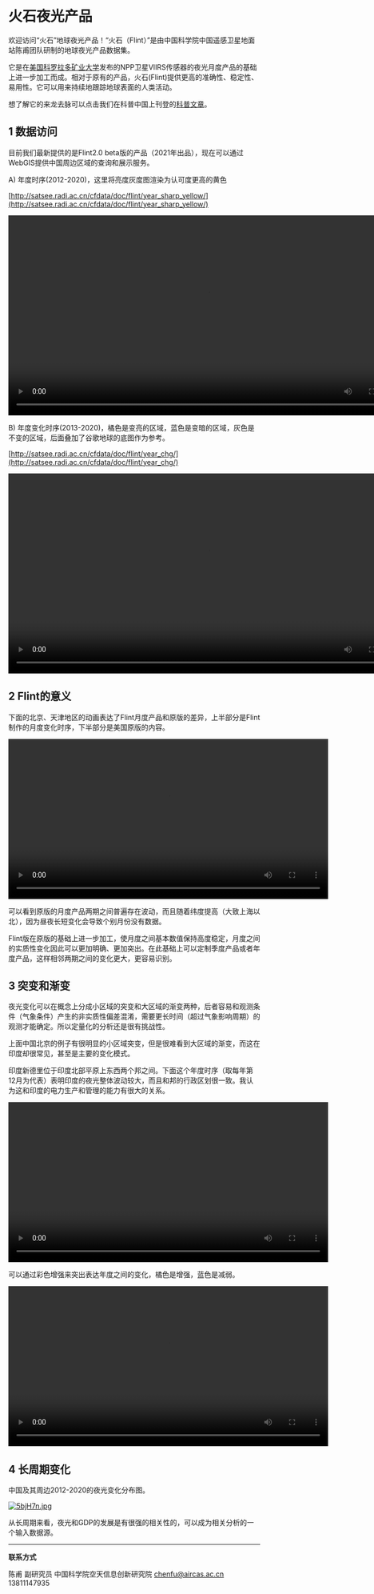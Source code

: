 # 火石夜光产品



欢迎访问“火石”地球夜光产品！“火石（Flint）”是由中国科学院中国遥感卫星地面站陈甫团队研制的地球夜光产品数据集。

它是在[美国科罗拉多矿业大学](https://eogdata.mines.edu/products/vnl/)发布的NPP卫星VIIRS传感器的夜光月度产品的基础上进一步加工而成。相对于原有的产品，火石(Flint)提供更高的准确性、稳定性、易用性。它可以用来持续地跟踪地球表面的人类活动。

想了解它的来龙去脉可以点击我们在科普中国上刊登的[科普文章](http://www.kepuchina.cn/wiki/yzts/201805/t20180518_629897.shtml)。

## 1 数据访问

目前我们最新提供的是Flint2.0 beta版的产品（2021年出品），现在可以通过WebGIS提供中国周边区域的查询和展示服务。

A) 年度时序(2012-2020)，这里将亮度灰度图渲染为认可度更高的黄色

[http://satsee.radi.ac.cn/cfdata/doc/flint/year_sharp_yellow/](http://satsee.radi.ac.cn/cfdata/doc/flint/year_sharp_yellow/)

<center>
<video width="800" controls="controls" loop="loop" autoplay="autoplay">
  <source src="flint_yellow.mp4" type="video/mp4" />
Your browser does not support the video tag.
</video>
</center>

B) 年度变化时序(2013-2020)，橘色是变亮的区域，蓝色是变暗的区域，灰色是不变的区域，后面叠加了谷歌地球的底图作为参考。

[http://satsee.radi.ac.cn/cfdata/doc/flint/year_chg/](http://satsee.radi.ac.cn/cfdata/doc/flint/year_chg/)

<center>
<video width="800" controls="controls" loop="loop" autoplay="autoplay">
  <source src="flint_chg.mp4" type="video/mp4" />
Your browser does not support the video tag.
</video>
</center>



## 2 Flint的意义

下面的北京、天津地区的动画表达了Flint月度产品和原版的差异，上半部分是Flint制作的月度变化时序，下半部分是美国原版的内容。

<center>
<video width="640" controls="controls" loop="loop" autoplay="autoplay">
  <source src="beijing.mp4" type="video/mp4" />
Your browser does not support the video tag.
</video>
</center>


可以看到原版的月度产品两期之间普遍存在波动，而且随着纬度提高（大致上海以北），因为昼夜长短变化会导致个别月份没有数据。

Flint版在原版的基础上进一步加工，使月度之间基本数值保持高度稳定，月度之间的实质性变化因此可以更加明确、更加突出。在此基础上可以定制季度产品或者年度产品，这样相邻两期之间的变化更大，更容易识别。

## 3 突变和渐变

夜光变化可以在概念上分成小区域的突变和大区域的渐变两种，后者容易和观测条件（气象条件）产生的非实质性偏差混淆，需要更长时间（超过气象影响周期）的观测才能确定。所以定量化的分析还是很有挑战性。

上面中国北京的例子有很明显的小区域突变，但是很难看到大区域的渐变，而这在印度却很常见，甚至是主要的变化模式。

印度新德里位于印度北部平原上东西两个邦之间。下面这个年度时序（取每年第12月为代表）表明印度的夜光整体波动较大，而且和邦的行政区划很一致。我认为这和印度的电力生产和管理的能力有很大的关系。

<center>
<video width="640" controls="controls" loop="loop" autoplay="autoplay">
  <source src="newdelhi2.mp4" type="video/mp4" />
Your browser does not support the video tag.
</video>
</center>

可以通过彩色增强来突出表达年度之间的变化，橘色是增强，蓝色是减弱。

<center>
<video width="640" controls="controls" loop="loop" autoplay="autoplay">
  <source src="newdelhi.mp4" type="video/mp4" />
Your browser does not support the video tag.
</video>
</center>


## 4 长周期变化

中国及其周边2012-2020的夜光变化分布图。

[![5bjH7n.jpg](https://z3.ax1x.com/2021/10/28/5bjH7n.jpg)](https://imgtu.com/i/5bjH7n)

从长周期来看，夜光和GDP的发展是有很强的相关性的，可以成为相关分析的一个输入数据源。



---



**联系方式**

陈甫 副研究员
中国科学院空天信息创新研究院
chenfu@aircas.ac.cn
13811147935

